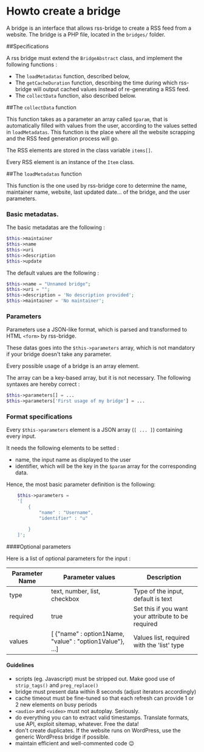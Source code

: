 # Howto create a bridge

A bridge is an interface that allows rss-bridge to create a RSS feed from a website.
The bridge is a PHP file, located in the `bridges/` folder.

##Specifications

A rss bridge must extend the `BridgeAbstract` class, and implement the following functions :

* The `loadMetadatas` function, described below,
* The `getCacheDuration` function, describing the time during which rss-bridge will output cached values instead of re-generating a RSS feed.
* The `collectData` function, also described below.

##The `collectData` function

This function takes as a parameter an array called `$param`, that is automatically filled with values from the user, according to the values setted in `loadMetadatas`.
This function is the place where all the website scrapping and the RSS feed generation process will go.

The RSS elements are stored in the class variable `items[]`.

Every RSS element is an instance of the `Item` class.

##The `loadMetadatas` function

This function is the one used by rss-bridge core to determine the name, maintainer name, website, last updated date... of the bridge, and the user parameters.

### Basic metadatas.

The basic metadatas are the following :

```PHP
$this->maintainer
$this->name
$this->uri
$this->description
$this->update
```

The default values are the following :

```PHP
$this->name = "Unnamed bridge";
$this->uri = "";
$this->description = 'No description provided';
$this->maintainer = 'No maintainer';
```

### Parameters

Parameters use a JSON-like format, which is parsed and transformed to HTML `<form>` by rss-bridge.

These datas goes into the `$this->parameters` array, which is not mandatory if your bridge doesn't take any parameter.

Every possible usage of a bridge is an array element.

The array can be a key-based array, but it is not necessary. The following syntaxes are hereby correct :

```PHP
$this->parameters[] = ...
$this->parameters['First usage of my bridge'] = ...
```

### Format specifications

Every `$this->parameters` element is a JSON array (`[ ... ]`) containing every input.

It needs the following elements to be setted :
* name, the input name as displayed to the user
* identifier, which will be the key in the `$param` array for the corresponding data.

Hence, the most basic parameter definition is the following:

```PHP
	$this->parameters =
	'[
		{
			"name" : "Username",
			"identifier" : "u"

		}
	]';
```

####Optional parameters

Here is a list of optional parameters for the input :

Parameter Name | Parameter values | Description
---------------|------------------|------------
type|text, number, list, checkbox| Type of the input, default is text
required| true | Set this if you want your attribute to be required
values| [ {"name" : option1Name, "value" : "option1Value"}, ...] | Values list, required with the 'list' type

#### Guidelines

  * scripts (eg. Javascript) must be stripped out. Make good use of `strip_tags()` and `preg_replace()`
  * bridge must present data within 8 seconds (adjust iterators accordingly)
  * cache timeout must be fine-tuned so that each refresh can provide 1 or 2 new elements on busy periods
  * `<audio>` and `<video>` must not autoplay. Seriously.
  * do everything you can to extract valid timestamps. Translate formats, use API, exploit sitemap, whatever. Free the data!
  * don't create duplicates. If the website runs on WordPress, use the generic WordPress bridge if possible.
  * maintain efficient and well-commented code :wink:
